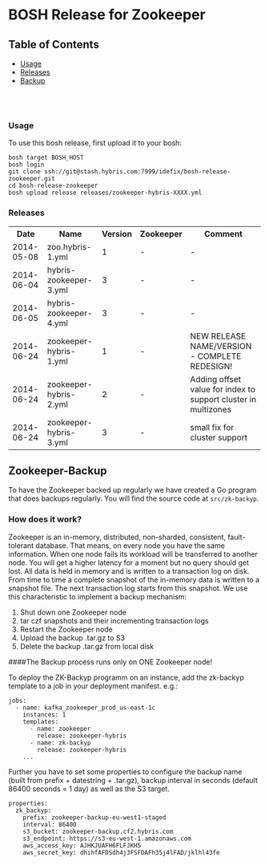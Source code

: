 # BOSH Release for Zookeeper

## Table of Contents
* [Usage](#usage)
* [Releases](#releases)
* [Backup](#backup)
<br />
<br />


### <a name="usage"></a>Usage

To use this bosh release, first upload it to your bosh:

```
bosh target BOSH_HOST
bosh login
git clone ssh://git@stash.hybris.com:7999/idefix/bosh-release-zookeeper.git
cd bosh-release-zookeeper
bosh upload release releases/zookeeper-hybris-XXXX.yml
```

### <a name="releases"></a>Releases
<table>
  <tr>
    <th>Date</th>
    <th>Name</th>
    <th>Version</th>
    <th>Zookeeper</th>
    <th>Comment</th>
  </tr>
  <tr>
    <td>2014-05-08</td>
    <td>zoo.hybris-1.yml</td>
    <td>1</td>
    <td>-</td>
    <td>-</td>
  </tr>
  <tr>
    <td>2014-06-04</td>
    <td>hybris-zookeeper-3.yml</td>
    <td>3</td>
    <td>-</td>
    <td>-</td>
  </tr>
  <tr>
    <td>2014-06-05</td>
    <td>hybris-zookeeper-4.yml</td>
    <td>3</td>
    <td>-</td>
    <td>-</td>
  </tr>
  <tr>
    <td>2014-06-24</td>
    <td>zookeeper-hybris-1.yml</td>
    <td>1</td>
    <td>-</td>
    <td>NEW RELEASE NAME/VERSION - COMPLETE REDESIGN!</td>
  </tr>
  <tr>
    <td>2014-06-24</td>
    <td>zookeeper-hybris-2.yml</td>
    <td>2</td>
    <td>-</td>
    <td>Adding offset value for index to support cluster in multizones</td>
  </tr>
  <tr>
    <td>2014-06-24</td>
    <td>zookeeper-hybris-3.yml</td>
    <td>3</td>
    <td>-</td>
    <td>small fix for cluster support</td>
  </tr>
</table>


## <a name="backup"></a>Zookeeper-Backup

To have the Zookeeper backed up regularly we have created a Go program that does backups regularly.
You will find the source code at `src/zk-backyp`.

### How does it work?
Zookeeper is an in-memory, distributed, non-sharded, consistent, fault-tolerant database. That means, on every node you have the same information. When one node fails its workload will be transferred to another node. You will get a higher latency for a moment but no query should get lost. All data is held in memory and is written to a transaction log on disk. From time to time a complete snapshot of the in-memory data is written to a snapshot file. The next transaction log starts from this snapshot.
We use this characteristic to implement a backup mechanism:
1. Shut down one Zookeeper node
2. tar czf snapshots and their incrementing transaction logs
3. Restart the Zookeeper node
4. Upload the backup .tar.gz to S3
5. Delete the backup .tar.gz from local disk

####The Backup process runs only on ONE Zookeeper node!

To deploy the ZK-Backyp programm on an instance, add the zk-backyp template to a job in your deployment manifest. e.g.:

    jobs:
      - name: kafka_zookeeper_prod_us-east-1c
        instances: 1
        templates:
          - name: zookeeper
            release: zookeeper-hybris
          - name: zk-backyp
            release: zookeeper-hybris
        ...

Further you have to set some properties to configure the backup name (built from prefix + datestring + .tar.gz), backup interval in seconds (default 86400 seconds = 1 day) as well as the S3 target.

    properties:
      zk_backyp:
        prefix: zookeeper-backup-eu-west1-staged
        interval: 86400
        s3_bucket: zookeeper-backup.cf2.hybris.com
        s3_endpoint: https://s3-eu-west-1.amazonaws.com
        aws_access_key: AJHKJUAFH6FLFJKH5
        aws_secret_key: dhihfAFDSdh4j3FSFDAFh35j4lFAD/jklhl43fe